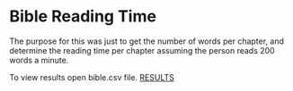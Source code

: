 # Bible Reading Time

The purpose for this was just to get the number of words per chapter, and determine the reading time per chapter assuming the person reads 200 words a minute.


To view results open bible.csv file.
[RESULTS](bible.csv)

